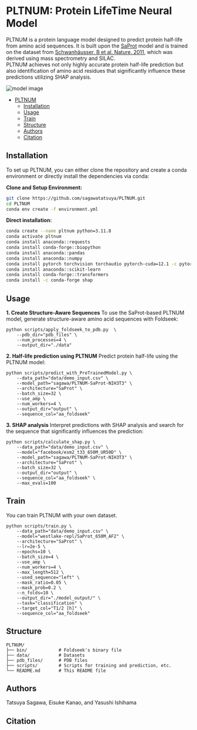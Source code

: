 # PLTNUM: Protein LifeTime Neural Model
PLTNUM is a protein language model designed to predict protein half-life from amino acid sequences. It is built upon the [SaProt](https://huggingface.co/westlake-repl/SaProt_650M_AF2) model and is trained on the dataset from [Schwanhäusser, B et al. Nature. 2011](https://www.nature.com/articles/nature10098), which was derived using mass spectrometry and SILAC.  
PLTNUM achieves not only highly accurate protein half-life prediction but also identification of amino acid residues that significantly influence these predictions utilizing SHAP analysis.

![model image](https://github.com/sagawatatsuya/PLTNUM/blob/main/model-image.png)

- [PLTNUM](#pltnum)  
  - [Installation](#installation)  
  - [Usage](#usage)  
  - [Train](#train)  
  - [Structure](#structure) 
  - [Authors](#authors)
  - [Citation](#citation)  


## Installation
To set up PLTNUM, you can either clone the repository and create a conda environment or directly install the dependencies via conda:

**Clone and Setup Environment:**
```bash
git clone https://github.com/sagawatatsuya/PLTNUM.git
cd PLTNUM
conda env create -f environment.yml
```
**Direct installation:**
```bash
conda create --name pltnum python=3.11.8
conda activate pltnum
conda install anaconda::requests
conda install conda-forge::biopython
conda install anaconda::pandas
conda install anaconda::numpy
conda install pytorch torchvision torchaudio pytorch-cuda=12.1 -c pytorch -c nvidia
conda install anaconda::scikit-learn
conda install conda-forge::transformers
conda install -c conda-forge shap
```

## Usage
**1. Create Structure-Aware Sequences**
To use the SaProt-based PLTNUM model, generate structure-aware amino acid sequences with Foldseek:
```
python scripts/apply_foldseek_to_pdb.py  \
    --pdb_dir="pdb_files" \
    --num_processes=4 \
    --output_dir="./data"
```
**2. Half-life prediction using PLTNUM**
Predict protein half-life using the PLTNUM model:
```
python scripts/predict_with_PreTrainedModel.py \
    --data_path="data/demo_input.csv" \
    --model_path="sagawa/PLTNUM-SaProt-NIH3T3" \
    --architecture="SaProt" \
    --batch_size=32 \
    --use_amp \
    --num_workers=4 \
    --output_dir="output" \
    --sequence_col="aa_foldseek"
```

**3. SHAP analysis**
Interpret predictions with SHAP analysis and search for the sequence that significantly influences the prediction:
```
python scripts/calculate_shap.py \
    --data_path="data/demo_input.csv" \
    --model="facebook/esm2_t33_650M_UR50D" \
    --model_path="sagawa/PLTNUM-SaProt-NIH3T3" \
    --architecture="SaProt" \
    --batch_size=32 \
    --output_dir="output" \
    --sequence_col="aa_foldseek" \
    --max_evals=100
```

## Train
You can train PLTNUM with your own dataset. 
```
python scripts/train.py \
    --data_path="data/demo_input.csv" \
    --model="westlake-repl/SaProt_650M_AF2" \
    --architecture="SaProt" \
    --lr=2e-5 \
    --epochs=10 \
    --batch_size=4 \
    --use_amp \
    --num_workers=4 \
    --max_length=512 \
    --used_sequence="left" \
    --mask_ratio=0.05 \
    --mask_prob=0.2 \
    --n_folds=10 \
    --output_dir="./model_output/" \
    --task="classification" \
    --target_col="T1/2 [h]" \
    --sequence_col="aa_foldseek"
```

## Structure
```
PLTNUM/  
├── bin/            # Foldseek's binary file  
├── data/           # Datasets  
├── pdb_files/      # PDB files  
├── scripts/        # Scripts for training and prediction, etc.
└── README.md       # This README file  
```

## Authors
Tatsuya Sagawa, Eisuke Kanao, and Yasushi Ishihama  

## Citation